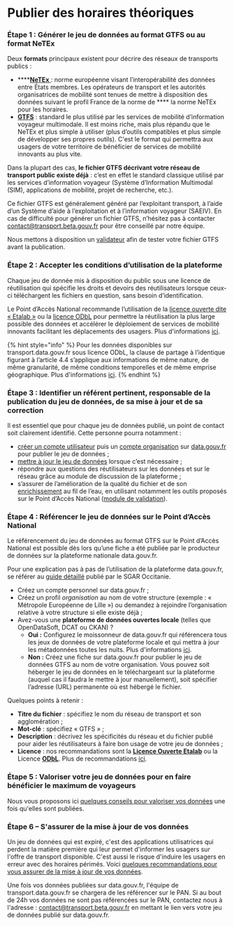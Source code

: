 # Publier des horaires théoriques

### Étape 1 : Générer le jeu de données au format GTFS ou au format NeTEx

Deux **formats** principaux existent pour décrire des réseaux de transports publics :

* ****[**NeTEx** ](https://normes.transport.data.gouv.fr/posts/elements\_communs/): norme européenne visant l’interopérabilité des données entre États membres. Les opérateurs de transport et les autorités organisatrices de mobilité sont tenues de mettre à disposition des données suivant le profil France de la norme de **** la norme NeTEx pour les horaires.
* [**GTFS**](https://developers.google.com/transit/gtfs/) : standard le plus utilisé par les services de mobilité d’information voyageur multimodale. Il est moins riche, mais plus répandu que le NeTEx et plus simple à utiliser (plus d’outils compatibles et plus simple de développer ses propres outils). C'est le format qui permettra aux usagers de votre territoire de bénéficier de services de mobilité innovants au plus vite.

Dans la plupart des cas, **le fichier GTFS décrivant votre réseau de transport public existe déjà** : c’est en effet le standard classique utilisé par les services d’information voyageur (Système d’Information Multimodal (SIM), applications de mobilité, projet de recherche, etc.).&#x20;

Ce fichier GTFS est généralement généré par l’exploitant transport, à l’aide d’un Système d’aide à l’exploitation et à l’information voyageur (SAEIV). En cas de difficulté pour générer un fichier GTFS, n’hésitez pas à contacter [contact@transport.beta.gouv.fr](mailto:contact@transport.beta.gouv.fr) pour être conseillé par notre équipe.

Nous mettons à disposition un [validateur](https://transport.data.gouv.fr/validation) afin de tester votre fichier GTFS avant la publication.

### Étape 2 : Accepter les conditions d’utilisation de la plateforme

Chaque jeu de donnée mis à disposition du public sous une licence de réutilisation qui spécifie les droits et devoirs des réutilisateurs lorsque ceux-ci téléchargent les fichiers en question, sans besoin d’identification.

Le Point d’Accès National recommande l’utilisation de la  [licence ouverte dite « Etalab »](https://www.etalab.gouv.fr/wp-content/uploads/2014/05/Licence\_Ouverte.pdf) ou la [licence ODbL](https://vvlibri.org/fr/licence/odbl-10/legalcode/unofficial) pour permettre la réutilisation la plus large possible des données et accélérer le déploiement de services de mobilité innovants facilitant les déplacements des usagers. Plus d'informations [ici](https://doc.transport.data.gouv.fr/presentation-et-mode-demploi-du-pan/conditions-dutilisation-des-donnees).

{% hint style="info" %}
&#x20;Pour les données disponibles sur transport.data.gouv.fr sous licence ODbL, la clause de partage à l’identique figurant à l’article 4.4 s’applique aux informations de même nature, de même granularité, de même conditions temporelles et de même emprise géographique. Plus d'informations [ici](https://doc.transport.data.gouv.fr/presentation-et-mode-demploi-du-pan/conditions-dutilisation-des-donnees/licence-odbl#conditions-particulieres-dutilisation).
{% endhint %}

### Étape 3 : Identifier un référent pertinent, responsable de la publication du jeu de données, de sa mise à jour et de sa correction

Il est essentiel que pour chaque jeu de données publié, un point de contact soit clairement identifié. Cette personne pourra notamment :

* [créer un compte utilisateur](https://doc.transport.data.gouv.fr/producteurs/comment-et-pourquoi-les-producteurs-de-donnees-utilisent-ils-le-pan/creer-un-compte-utilisateur-sur-data.gouv.fr) puis un [compte organisation](https://doc.transport.data.gouv.fr/producteurs/comment-et-pourquoi-les-producteurs-de-donnees-utilisent-ils-le-pan/creer-une-organisation-sur-data.gouv.fr) sur [data.gouv.fr](https://data.gouv.fr/) pour publier le jeu de données ;
* [mettre à jour le jeu de données](https://doc.transport.data.gouv.fr/producteurs/mettre-a-jour-des-donnees) lorsque c’est nécessaire ;
* répondre aux questions des réutilisateurs sur les données et sur le réseau grâce au module de discussion de la plateforme ;
* s’assurer de l’amélioration de la qualité du fichier et de son [enrichissement](https://doc.transport.data.gouv.fr/producteurs/operateurs-de-transport-regulier-de-personnes/mise-en-qualite-des-donnees-gtfs) au fil de l’eau, en utilisant notamment les outils proposés sur le Point d’Accès National ([module de validation](https://transport.data.gouv.fr/validation)).

### Étape 4 : Référencer le jeu de données sur le Point d’Accès National

Le référencement du jeu de données au format GTFS sur le Point d’Accès National est possible dès lors qu’une fiche a été publiée par le producteur de données sur la plateforme nationale data.gouv.fr.&#x20;

Pour une explication pas à pas de l’utilisation de la plateforme data.gouv.fr, se référer au [guide détaillé](http://www.opendatalab.fr/images/doc/Tuto\_chargement\_donnees\_Opendata\_v2.pdf) publié par le SGAR Occitanie.

* Créez un compte personnel sur data.gouv.fr ;
* Créez un profil _organisation_ au nom de votre structure (exemple : « Métropole Européenne de Lille ») ou demandez à rejoindre l’organisation relative à votre structure si elle existe déjà ;
* Avez-vous une **plateforme de données ouvertes locale** (telles que OpenDataSoft, DCAT ou CKAN) ?
  * **Oui :** Configurez le moissonneur de data.gouv.fr qui référencera tous les jeux de données de votre plateforme locale et qui mettra à jour les métadonnées toutes les nuits. Plus d'informations [ici](https://doc.data.gouv.fr/jeux-de-donnees/demander-a-datagouvfr-de-moisonner-votre-site/).
  * **Non :** Créez une fiche sur data.gouv.fr pour publier le jeu de données GTFS au nom de votre organisation. Vous pouvez soit héberger le jeu de données en le téléchargeant sur la plateforme (auquel cas il faudra le mettre à jour manuellement), soit spécifier l’adresse (URL) permanente où est hébergé le fichier.

Quelques points à retenir :

* **Titre du fichier** : spécifiez le nom du réseau de transport et son agglomération ;
* **Mot-clé** : spécifiez « GTFS » ;
* **Description** : décrivez les spécificités du réseau et du fichier publié pour aider les réutilisateurs à faire bon usage de votre jeu de données ;
* **Licence** : nos recommandations sont la [**Licence Ouverte Etalab**](https://www.etalab.gouv.fr/wp-content/uploads/2017/04/ETALAB-Licence-Ouverte-v2.0.pdf) ou la Licence [**ODbL**](https://opendatacommons.org/licenses/odbl/summary/). Plus de recommandations [ici](https://doc.transport.data.gouv.fr/presentation-et-mode-demploi-du-pan/conditions-dutilisation-des-donnees).

### Étape 5 : Valoriser votre jeu de données pour en faire bénéficier le maximum de voyageurs

Nous vous proposons ici [quelques conseils pour valoriser vos données](jai-publie-un-fichier-gtfs.-et-maintenant.md) une fois qu'elles sont publiées.&#x20;

### Étape 6 – S'assurer de la mise à jour de vos données

Un jeu de données qui est expiré, c'est des applications utilisatrices qui perdent la matière première qui leur permet d'informer les usagers sur l'offre de transport disponible. C'est aussi le risque d'induire les usagers en erreur avec des horaires périmés. Voici [quelques recommandations pour vous assurer de la mise à jour de vos données](../mettre-a-jour-des-donnees.md).&#x20;



Une fois vos données publiées sur data.gouv.fr, l'équipe de transport.data.gouv.fr se chargera de les référencer sur le PAN. Si au bout de 24h vos données ne sont pas référencées sur le PAN, contactez nous à l'adresse : contact@transport.beta.gouv.fr en mettant le lien vers votre jeu de données publié sur data.gouv.fr. [\
](https://transport.data.gouv.fr/guide#mail\_form)
